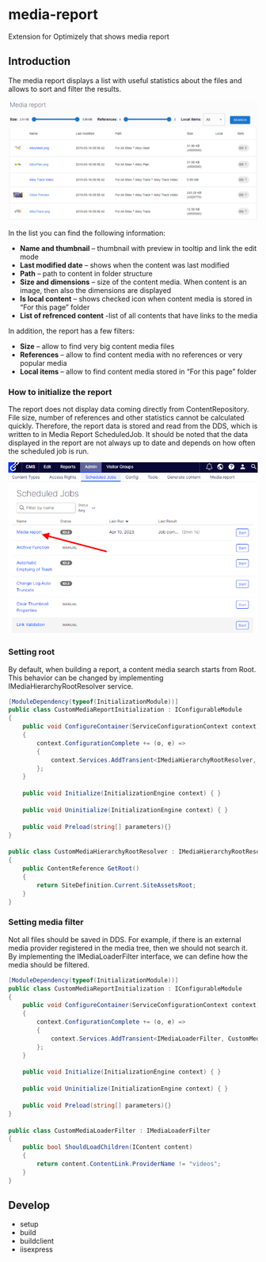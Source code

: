 # media-report
Extension for Optimizely that shows media report

## Introduction

The media report displays a list with useful statistics about the files and allows to sort and filter the results.

![Media report plugin overview](/assets/media_report_plugin_overview.png "Media report plugin overview")

In the list you can find the following information:

* **Name and thumbnail** – thumbnail with preview in tooltip and link the edit mode
* **Last modified date** – shows when the content was last modified
* **Path** – path to content in folder structure
* **Size and dimensions** – size of the content media. When content is an image, then also the dimensions are displayed
* **Is local content** – shows checked icon when content media is stored in “For this page” folder
* **List of refrenced content** -list of all contents that have links to the media

In addition, the report has a few filters:
* **Size** – allow to find very big content media files
* **References** – allow to find content media with no references or very popular media
* **Local items** – allow to find content media stored in “For this page” folder

### How to initialize the report

The report does not display data coming directly from ContentRepository. File size, number of references and other statistics cannot be calculated quickly. Therefore, the report data is stored and read from the DDS, which is written to in Media Report ScheduledJob.
It should be noted that the data displayed in the report are not always up to date and depends on how often the scheduled job is run.

![Media report scheduled job](/assets/media-report-scheduled-job.png "Media report scheduled job")

### Setting root

By default, when building a report, a content media search starts from Root. This behavior can be changed by implementing IMediaHierarchyRootResolver service.

```c#
[ModuleDependency(typeof(InitializationModule))]
public class CustomMediaReportInitialization : IConfigurableModule
{
    public void ConfigureContainer(ServiceConfigurationContext context)
    {
        context.ConfigurationComplete += (o, e) =>
        {
            context.Services.AddTransient<IMediaHierarchyRootResolver, CustomMediaHierarchyRootResolver>();
        };
    }
 
    public void Initialize(InitializationEngine context) { }
 
    public void Uninitialize(InitializationEngine context) { }
 
    public void Preload(string[] parameters){}
}
 
public class CustomMediaHierarchyRootResolver : IMediaHierarchyRootResolver
{
    public ContentReference GetRoot()
    {
        return SiteDefinition.Current.SiteAssetsRoot;
    }
}
```

### Setting media filter

Not all files should be saved in DDS. For example, if there is an external media provider registered in the media tree, then we should not search it. By implementing the IMediaLoaderFilter interface, we can define how the media should be filtered.

```c#
[ModuleDependency(typeof(InitializationModule))]
public class CustomMediaReportInitialization : IConfigurableModule
{
    public void ConfigureContainer(ServiceConfigurationContext context)
    {
        context.ConfigurationComplete += (o, e) =>
        {
            context.Services.AddTransient<IMediaLoaderFilter, CustomMediaLoaderFilter>();
        };
    }
 
    public void Initialize(InitializationEngine context) { }
 
    public void Uninitialize(InitializationEngine context) { }
 
    public void Preload(string[] parameters){}
}
 
public class CustomMediaLoaderFilter : IMediaLoaderFilter
{
    public bool ShouldLoadChildren(IContent content)
    {
        return content.ContentLink.ProviderName != "videos";
    }
}
```
## Develop

* setup 
* build
* buildclient
* iisexpress
